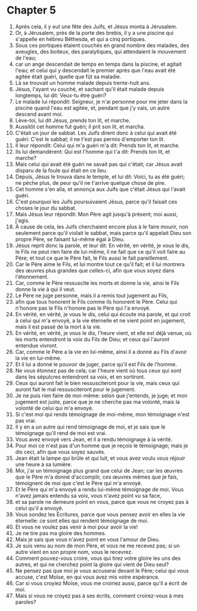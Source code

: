 # Chapter 5

1. Après cela, il y eut une fête des Juifs, et Jésus monta à Jérusalem.
2. Or, à Jérusalem, près de la porte des brebis, il y a une piscine qui s'appelle en hébreu Béthesda, et qui a cinq portiques.
3. Sous ces portiques étaient couchés en grand nombre des malades, des aveugles, des boiteux, des paralytiques, qui attendaient le mouvement de l'eau;
4. car un ange descendait de temps en temps dans la piscine, et agitait l'eau; et celui qui y descendait le premier après que l'eau avait été agitée était guéri, quelle que fût sa maladie.
5. Là se trouvait un homme malade depuis trente-huit ans.
6. Jésus, l'ayant vu couché, et sachant qu'il était malade depuis longtemps, lui dit: Veux-tu être guéri?
7. Le malade lui répondit: Seigneur, je n'ai personne pour me jeter dans la piscine quand l'eau est agitée, et, pendant que j'y vais, un autre descend avant moi.
8. Lève-toi, lui dit Jésus, prends ton lit, et marche.
9. Aussitôt cet homme fut guéri; il prit son lit, et marcha.
10. C'était un jour de sabbat. Les Juifs dirent donc à celui qui avait été guéri: C'est le sabbat; il ne t'est pas permis d'emporter ton lit.
11. Il leur répondit: Celui qui m'a guéri m'a dit: Prends ton lit, et marche.
12. Ils lui demandèrent: Qui est l'homme qui t'a dit: Prends ton lit, et marche?
13. Mais celui qui avait été guéri ne savait pas qui c'était; car Jésus avait disparu de la foule qui était en ce lieu.
14. Depuis, Jésus le trouva dans le temple, et lui dit: Voici, tu as été guéri; ne pèche plus, de peur qu'il ne t'arrive quelque chose de pire.
15. Cet homme s'en alla, et annonça aux Juifs que c'était Jésus qui l'avait guéri.
16. C'est pourquoi les Juifs poursuivaient Jésus, parce qu'il faisait ces choses le jour du sabbat.
17. Mais Jésus leur répondit: Mon Père agit jusqu'à présent; moi aussi, j'agis.
18. À cause de cela, les Juifs cherchaient encore plus à le faire mourir, non seulement parce qu'il violait le sabbat, mais parce qu'il appelait Dieu son propre Père, se faisant lui-même égal à Dieu.
19. Jésus reprit donc la parole, et leur dit: En vérité, en vérité, je vous le dis, le Fils ne peut rien faire de lui-même, il ne fait que ce qu'il voit faire au Père; et tout ce que le Père fait, le Fils aussi le fait pareillement.
20. Car le Père aime le Fils, et lui montre tout ce qu'il fait; et il lui montrera des œuvres plus grandes que celles-ci, afin que vous soyez dans l'étonnement.
21. Car, comme le Père ressuscite les morts et donne la vie, ainsi le Fils donne la vie à qui il veut.
22. Le Père ne juge personne, mais il a remis tout jugement au Fils,
23. afin que tous honorent le Fils comme ils honorent le Père. Celui qui n'honore pas le Fils n'honore pas le Père qui l'a envoyé.
24. En vérité, en vérité, je vous le dis, celui qui écoute ma parole, et qui croit à celui qui m'a envoyé, a la vie éternelle et ne vient point en jugement, mais il est passé de la mort à la vie.
25. En vérité, en vérité, je vous le dis, l'heure vient, et elle est déjà venue, où les morts entendront la voix du Fils de Dieu; et ceux qui l'auront entendue vivront.
26. Car, comme le Père a la vie en lui-même, ainsi il a donné au Fils d'avoir la vie en lui-même.
27. Et il lui a donné le pouvoir de juger, parce qu'il est Fils de l'homme.
28. Ne vous étonnez pas de cela; car l'heure vient où tous ceux qui sont dans les sépulcres entendront sa voix, et en sortiront.
29. Ceux qui auront fait le bien ressusciteront pour la vie, mais ceux qui auront fait le mal ressusciteront pour le jugement.
30. Je ne puis rien faire de moi-même: selon que j'entends, je juge; et mon jugement est juste, parce que je ne cherche pas ma volonté, mais la volonté de celui qui m'a envoyé.
31. Si c'est moi qui rends témoignage de moi-même, mon témoignage n'est pas vrai.
32. Il y en a un autre qui rend témoignage de moi, et je sais que le témoignage qu'il rend de moi est vrai.
33. Vous avez envoyé vers Jean, et il a rendu témoignage à la vérité.
34. Pour moi ce n'est pas d'un homme que je reçois le témoignage; mais je dis ceci, afin que vous soyez sauvés.
35. Jean était la lampe qui brûle et qui luit, et vous avez voulu vous réjouir une heure à sa lumière.
36. Moi, j'ai un témoignage plus grand que celui de Jean; car les œuvres que le Père m'a donné d'accomplir, ces œuvres mêmes que je fais, témoignent de moi que c'est le Père qui m'a envoyé.
37. Et le Père qui m'a envoyé a rendu lui-même témoignage de moi. Vous n'avez jamais entendu sa voix, vous n'avez point vu sa face,
38. et sa parole ne demeure point en vous, parce que vous ne croyez pas à celui qu'il a envoyé.
39. Vous sondez les Écritures, parce que vous pensez avoir en elles la vie éternelle: ce sont elles qui rendent témoignage de moi.
40. Et vous ne voulez pas venir à moi pour avoir la vie!
41. Je ne tire pas ma gloire des hommes.
42. Mais je sais que vous n'avez point en vous l'amour de Dieu.
43. Je suis venu au nom de mon Père, et vous ne me recevez pas; si un autre vient en son propre nom, vous le recevrez.
44. Comment pouvez-vous croire, vous qui tirez votre gloire les uns des autres, et qui ne cherchez point la gloire qui vient de Dieu seul?
45. Ne pensez pas que moi je vous accuserai devant le Père; celui qui vous accuse, c'est Moïse, en qui vous avez mis votre espérance.
46. Car si vous croyiez Moïse, vous me croiriez aussi, parce qu'il a écrit de moi.
47. Mais si vous ne croyez pas à ses écrits, comment croirez-vous à mes paroles?

